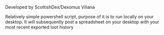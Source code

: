 Developed by ScottishDex/Dexomus Viliana

Relatively simple powershell script, purpose of it is to run locally on your desktop.
It will subsequently post a spreadsheet on your desktop with your most recent exported loot history

